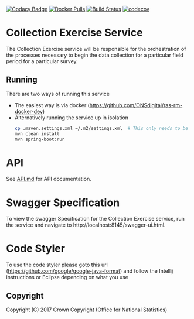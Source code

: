 [![Codacy Badge](https://api.codacy.com/project/badge/Grade/68211df3f35e44fbb3fe01da5151a8b9)](https://www.codacy.com/app/sdcplatform/rm-collection-exercise-service?utm_source=github.com&amp;utm_medium=referral&amp;utm_content=ONSdigital/rm-collection-exercise-service&amp;utm_campaign=Badge_Grade) [![Docker Pulls](https://img.shields.io/docker/pulls/sdcplatform/collectionexercisesvc.svg)]()
[![Build Status](https://travis-ci.org/ONSdigital/rm-collection-exercise-service.svg?branch=master)](https://travis-ci.org/ONSdigital/rm-collection-exercise-service)
[![codecov](https://codecov.io/gh/ONSdigital/rm-collection-exercise-service/branch/master/graph/badge.svg)](https://codecov.io/gh/ONSdigital/rm-collection-exercise-service)

# Collection Exercise Service
The Collection Exercise service will be responsible for the orchestration of the processes necessary to begin the data collection for a particular field period for a particular survey.

## Running

There are two ways of running this service

* The easiest way is via docker (https://github.com/ONSdigital/ras-rm-docker-dev)
* Alternatively running the service up in isolation
    ```bash
    cp .maven.settings.xml ~/.m2/settings.xml  # This only needs to be done once to set up mavens settings file
    mvn clean install
    mvn spring-boot:run
    ```

# API
See [API.md](https://github.com/ONSdigital/rm-collection-exercise-service/blob/master/API.md) for API documentation.

# Swagger Specification
To view the swagger Specification for the Collection Exercise service, run the service and navigate to http://localhost:8145/swagger-ui.html.

# Code Styler
To use the code styler please goto this url (https://github.com/google/google-java-format) and follow the Intellij instructions or Eclipse depending on what you use

## Copyright
Copyright (C) 2017 Crown Copyright (Office for National Statistics)
